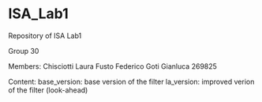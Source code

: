 # ISA_Lab1
Repository of ISA Lab1

Group 30

Members:
Chisciotti Laura
Fusto Federico
Goti Gianluca 269825

Content:
base_version: base version of the filter
la_version: improved verion of the filter (look-ahead)
